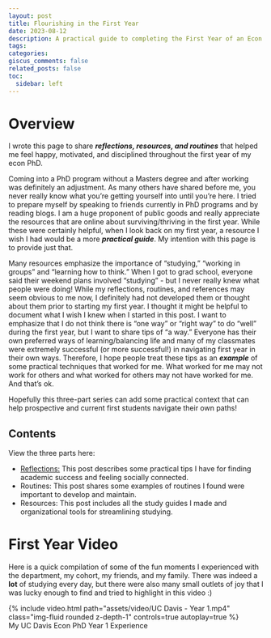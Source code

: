 ```yaml
---
layout: post
title: Flourishing in the First Year
date: 2023-08-12
description: A practical guide to completing the First Year of an Econ PhD program from the organizationally obsessed
tags:
categories:
giscus_comments: false
related_posts: false
toc:
  sidebar: left
---
```

# Overview
I wrote this page to share <i><b>reflections, resources, and routines</b></i> that helped me feel happy, motivated, and disciplined throughout the first year of my econ PhD. 

Coming into a PhD program without a Masters degree and after working was definitely an adjustment. As many others have shared before me, you never really know what you’re getting yourself into until you’re here. I tried to prepare myself by speaking to friends currently in PhD programs and by reading blogs. I am a huge proponent of public goods and really appreciate the resources that are online about surviving/thriving in the first year. While these were certainly helpful, when I look back on my first year, a resource I wish I had would be a more <i><b>practical guide</b></i>. My intention with this page is to provide just that.

Many resources emphasize the importance of “studying,” “working in groups” and “learning how to think.” When I got to grad school, everyone said their weekend plans involved “studying” - but I never really knew what people were doing! While my reflections, routines, and references may seem obvious to me now, I definitely had not developed them or thought about them prior to starting my first year. I thought it might be helpful to document what I wish I knew when I started in this post. I want to emphasize that I do not think there is “one way” or “right way” to do “well” during the first year, but I want to share tips of “a way.” Everyone has their own preferred ways of learning/balancing life and many of my classmates were extremely successful (or more successful!) in navigating first year in their own ways. Therefore, I hope people treat these tips as an <i><b>example</b></i> of some practical techniques that worked for me. What worked for me may not work for others and what worked for others may not have worked for me. And that’s ok. 

Hopefully this three-part series can add some practical context that can help prospective and current first students navigate their own paths! 

## Contents
View the three parts here:
<ul>
  <li> <a href="https://mitali-mathur.github.io/blog/2023/first-year-reflections/">Reflections:</a> This post describes some practical tips I have for finding academic success and feeling socially connected. </li>
  <li> Routines: This post shares some examples of routines I found were important to develop and maintain. </li>
  <li> Resources: This post includes all the study guides I made and organizational tools for streamlining studying. </li>
</ul>

# First Year Video
Here is a quick compilation of some of the fun moments I experienced with the department, my cohort, my friends, and my family. 
There was indeed a <b>lot</b> of studying every day, but there were also many small outlets of joy that I was lucky enough to find and tried to highlight in this video :)
<div class="row mt-3">
    <div class="col-sm mt-3 mt-md-0">
        {% include video.html path="assets/video/UC Davis - Year 1.mp4" class="img-fluid rounded z-depth-1" controls=true autoplay=true %}
    </div>
</div>
<div class="caption">
    My UC Davis Econ PhD Year 1 Experience
</div>